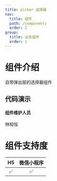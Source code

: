 ```yaml
---
title: picker 选择器
nav:
  title: 组件
  path: /components
  order: 2
group:
  title: 业务组件
  order: 1
---
```


# 组件介绍

自带弹出层的选择器组件

## 代码演示

<code src="./demo/index.tsx"></code>

<API src="./index.tsx"></API>

#### 组件维护人员

林桓恒

# 组件支持度

| H5  | 微信小程序 |
| :-: | :--------: |
| ✅  |     ✅     |
